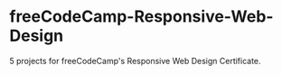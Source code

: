 # freeCodeCamp-Responsive-Web-Design

5 projects for freeCodeCamp's Responsive Web Design Certificate.
